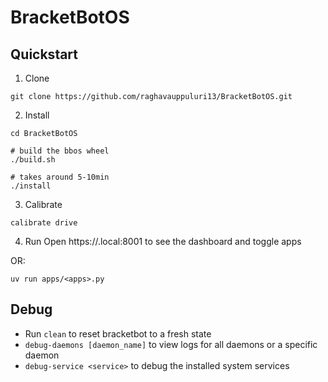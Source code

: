 # BracketBotOS

## Quickstart
1. Clone

```
git clone https://github.com/raghavauppuluri13/BracketBotOS.git
```

2. Install

```
cd BracketBotOS
```
```
# build the bbos wheel
./build.sh
```

```
# takes around 5-10min
./install
```

3. Calibrate

```
calibrate drive
```

4. Run
Open https://<HOSTNAME>.local:8001 to see the dashboard and toggle apps

OR: 

```
uv run apps/<apps>.py
```

## Debug
- Run `clean` to reset bracketbot to a fresh state
- `debug-daemons [daemon_name]` to view logs for all daemons or a specific daemon
- `debug-service <service>` to debug the installed system services